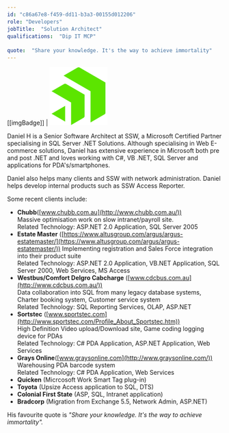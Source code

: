 ```yaml
---
id: "c86a67e8-f459-dd11-b3a3-00155d012206"
role: "Developers"
jobTitle:  "Solution Architect"
qualifications:  "Dip IT MCP"

quote:  "Share your knowledge. It's the way to achieve immortality"
---
```



[[imgBadge]]
| ![Sitefinity](../badges/Developer-sitefinity.png)

Daniel H is a Senior Software Architect at SSW, a Microsoft Certified Partner specialising in SQL Server .NET Solutions. Although specialising in Web E-commerce solutions, Daniel has extensive experience in Microsoft both pre and post .NET and loves working with C#, VB .NET, SQL Server and applications for PDA's/smartphones.

Daniel also helps many clients and SSW with network administration. Daniel helps develop internal products such as SSW Access Reporter.

Some recent clients include:

*   **Chubb**([www.chubb.com.au](http://www.chubb.com.au/))  
Massive optimisation work on slow intranet/payroll site.  
Related Technology: ASP.NET 2.0 Application, SQL Server 2005
*   **Estate Master** ([https://www.altusgroup.com/argus/argus-estatemaster/](https://www.altusgroup.com/argus/argus-estatemaster/))
Implementing registration and Sales Force integration into their product suite  
Related Technology: ASP.NET 2.0 Application, VB.NET Application, SQL Server 2000, Web Services, MS Access
*   **Westbus/Comfort Delgro Cabcharge** ([www.cdcbus.com.au](http://www.cdcbus.com.au/))  
Data collaboration into SQL from many legacy database systems, Charter booking system, Customer service system  
Related Technology: SQL Reporting Services, OLAP, ASP.NET
*   **Sortstec** ([www.sportstec.com](http://www.sportstec.com/Profile_About_Sportstec.htm))  
High Definition Video upload/Download site, Game coding logging device for PDAs  
Related Technology: C# PDA Application, ASP.NET Application, Web Services
*   **Grays Online**([www.graysonline.com](http://www.graysonline.com/))  
Warehousing PDA barcode system  
Related Technology: C# PDA Application, Web Services
*   **Quicken** (Micrcosoft Work Smart Tag plug-in)
*   **Toyota** (Upsize Access application to SQL, DTS)
*   **Colonial First State** (ASP, SQL, Intranet application)
*   **Bradcorp** (Migration from Exchange 5.5, Network Admin, ASP.NET)

His favourite quote is *"Share your knowledge. It's the way to achieve immortality".*
